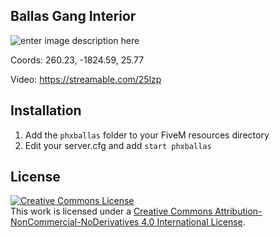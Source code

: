 ## Ballas Gang Interior

![enter image description here](https://drive.google.com/uc?id=1AOtnC_M2ktTXpCaDCZFOQHWU5sGMjxR_)

Coords: 260.23, -1824.59, 25.77

Video: https://streamable.com/25lzp

## Installation

 1. Add the `phxballas` folder to your FiveM resources directory
 2. Edit your server.cfg and add `start phxballas`

## License

<a href="http://creativecommons.org/licenses/by-nc-nd/4.0/" rel="nofollow"><img alt="Creative Commons License" src="https://camo.githubusercontent.com/777429797f9180579ed59a4f95d148a0c213dfa8/68747470733a2f2f692e6372656174697665636f6d6d6f6e732e6f72672f6c2f62792d6e632d6e642f342e302f38387833312e706e67" data-canonical-src="https://i.creativecommons.org/l/by-nc-nd/4.0/88x31.png" style="max-width:100%;"></a><br>This work is licensed under a <a href="http://creativecommons.org/licenses/by-nc-nd/4.0/" rel="nofollow">Creative Commons Attribution-NonCommercial-NoDerivatives 4.0 International License</a>.
